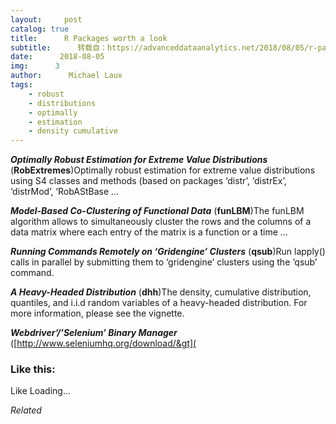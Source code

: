 ```yaml
---
layout:     post
catalog: true
title:      R Packages worth a look
subtitle:      转载自：https://advanceddataanalytics.net/2018/08/05/r-packages-worth-a-look-1233/
date:      2018-08-05
img:      3
author:      Michael Laux
tags:
    - robust
    - distributions
    - optimally
    - estimation
    - density cumulative
---
```


***Optimally Robust Estimation for Extreme Value Distributions*** (**RobExtremes**)Optimally robust estimation for extreme value distributions using S4 classes and methods (based on packages ‘distr’, ‘distrEx’, ‘distrMod’, ‘RobAStBase …

***Model-Based Co-Clustering of Functional Data*** (**funLBM**)The funLBM algorithm allows to simultaneously cluster the rows and the columns of a data matrix where each entry of the matrix is a function or a time …

***Running Commands Remotely on ‘Gridengine’ Clusters*** (**qsub**)Run lapply() calls in parallel by submitting them to ‘gridengine’ clusters using the ‘qsub’ command.

***A Heavy-Headed Distribution*** (**dhh**)The density, cumulative distribution, quantiles, and i.i.d random variables of a heavy-headed distribution. For more information, please see the vignette.

***Webdriver’/’Selenium’ Binary Manager*** ([http://www.seleniumhq.org/download/&gt](





### Like this:

Like Loading...


*Related*

